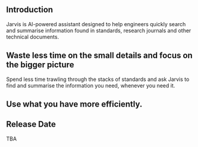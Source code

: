 ## Introduction

Jarvis is AI-powered assistant designed to help engineers quickly search and summarise information found in standards, research journals and other technical documents.

## Waste less time on the small details and focus on the bigger picture

Spend less time trawling through the stacks of standards and ask Jarvis to find and summarise the information you need, whenever you need it.

## Use what you have more efficiently.

## Release Date

TBA
